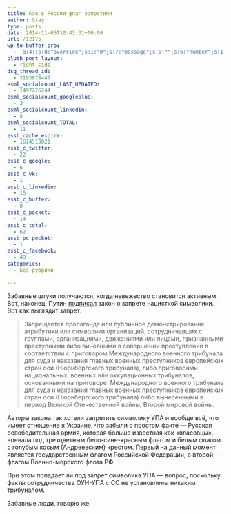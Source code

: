 ```yaml
---
title: Как в России флаг запретили
author: Gray
type: posts
date: 2014-11-05T10:43:31+00:00
url: /12175
wp-to-buffer-pro:
  - 'a:4:{s:8:"override";s:1:"0";s:7:"message";s:0:"";s:6:"number";s:1:"1";s:16:"alternateMessage";s:0:"";}'
bluth_post_layout:
  - right_side
dsq_thread_id:
  - 3193878447
esml_socialcount_LAST_UPDATED:
  - 1497276244
esml_socialcount_googleplus:
  - 3
esml_socialcount_linkedin:
  - 8
esml_socialcount_TOTAL:
  - 11
essb_cache_expire:
  - 1614513021
essb_c_twitter:
  - 22
essb_c_google:
  - 6
essb_c_vk:
  - 1
essb_c_linkedin:
  - 16
essb_c_buffer:
  - 8
essb_c_pocket:
  - 14
essb_c_total:
  - 62
essb_pc_pocket:
  - 1
essb_c_facebook:
  - 40
categories:
  - Без рубрики

---
```








Забавные штуки получаются, когда невежество становится активным. Вот, наконец, Путин [подписал][1] закон о запрете нацисткой символики. Вот как выглядит запрет:

> Запрещается пропаганда или публичное демонстрирование атрибутики или символики организаций, сотрудничавших с группами, организациями, движениями или лицами, признанными преступными либо виновными в совершении преступлений в соответствии с приговором Международного военного трибунала для суда и наказания главных военных преступников европейских стран оси (Нюрнбергского трибунала), либо приговорами национальных, военных или оккупационных трибуналов, основанными на приговоре  Международного военного трибунала для суда и наказания главных военных преступников европейских стран оси (Нюрнбергского трибунала) либо вынесенными в период Великой Отечественной войны, Второй мировой войны.

Авторы закона так хотели запретить символику УПА и вообще всё, что имеет отношение к Украине, что забыли о простом факте — Русская освободительная армия, которая больше известная как &#171;власовцы&#187;, воевала под трехцветным бело-сине-красным флагом и белым флагом с голубым косым (Андреевским) крестом. Первый на данный момент является государственным флагом Российской Федерации, а второй — флагом Военно-морского флота РФ.

При этом попадает ли под запрет символика УПА — вопрос, поскольку факты сотрудничества ОУН-УПА с СС не установлены никаким трибуналом.

Забавные люди, говорю же.

 [1]: http://www.rbc.ru/rbcfreenews/5459ed25cbb20fe81e5b56cb#xtor=AL-[internal_traffic]--[top.rbc.ru]-[lenta_body]-[news]